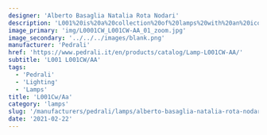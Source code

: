 ```yaml
---
designer: 'Alberto Basaglia Natalia Rota Nodari'
description: 'L001%20is%20a%20collection%20of%20lamps%20with%20an%20iconic%20design%20consisting%20of%20elements%20capable%20of%20creating%20different%20combinations.%20Suspension%20lamp%20with%20two%20injection%20moulded%20polycarbonate%20diffusers%20%D8%20265mm.%20The%20lenght%20of%20the%20cable%20can%20be%203000%2C%206000%2C%208000%20mm%20with%202%2C%204%2C%205%20cable%20clamps.'
image_primary: 'img/L0001CW_L001CW-AA_01_zoom.jpg'
image_secondary: '../../../images/blank.png'
manufacturer: 'Pedrali'
href: 'https://www.pedrali.it/en/products/catalog/Lamp-L001CW-AA/'
subtitle: 'L001 L001CW/AA'
tags:
  - 'Pedrali'
  - 'Lighting'
  - 'Lamps'
title: 'L001Cw/Aa'
category: 'lamps'
slug: '/manufacturers/pedrali/lamps/alberto-basaglia-natalia-rota-nodari-l-001-cw-aa'
date: '2021-02-22'
---
```

